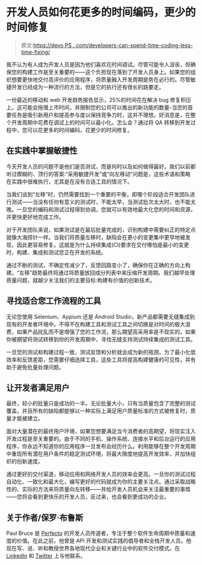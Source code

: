 # 开发人员如何花更多的时间编码，更少的时间修复

> 原文:[https://devo PS . com/developers-can-spend-time-coding-less-time-fixing/](https://devops.com/developers-can-spend-time-coding-less-time-fixing/)

我不认为有人成为开发人员是因为他们喜欢花时间调试。尽管可能令人沮丧，但确保您的构建工作是至关重要的——这个负担现在落到了开发人员身上。如果您的组织想要更快地交付高评价的应用程序，将质量融入开发周期是势在必行的。尽管敏捷开发已经成为一种流行的方法，但是它的执行还有很长的路要走。

一份最近的移动和 web 开发趋势报告显示，25%的时间花在解决 bug 修复积压上。这可能会拖慢上市时间，并限制您的公司可以推出的新功能的数量-当您的首要任务是吸引新用户和提高参与度以保持竞争力时，这并不理想。好消息是，在整个开发周期中花费在调试上的时间可以最小化。怎么会？通过将 QA 转移到开发过程中，您可以花更多的时间编码，花更少的时间修复。

## 在实践中掌握敏捷性

今天开发人员的问题不是他们是否测试，而是何时以及如何做得最好。我们以前都听过模糊的、顶行的答案:“采用敏捷开发”或“向左移动”问题是，这些术语和策略在实践中很难执行，尤其是在没有合适工具的情况下。

当我们谈到“左移”时，仍然需要找到一个重要的平衡，即哪个阶段适合开发团队进行测试——当没有任何有意义的测试时，不能太早，当测试批次太大时，也不能太晚。一旦您的编码和测试过程得到协调，您就可以有效地最大化您的时间和资源，并更快更好地完成工作。

对于开发团队来说，如果测试是在最后批量完成的，识别构建中需要纠正的特定点就像大海捞针一样。当我们将质量左移时，缺陷会在更小的变更集中更早地被发现，因此更容易修复。这就是为什么持续集成(CI)要求在交付哪怕是最小的变更时，构建、集成和测试您正在开发的系统。

通过不断的测试，不确定性减少了，反馈回路变小了，确保你在正确的方向上构建。“左移”趋势最终将通过将质量放回成分列表中来压缩开发周期。我们越早处理质量问题，就越少关注我们的主要目标:构建有价值的创新技术。

## 寻找适合您工作流程的工具

无论您使用 Selenium、Appium 还是 Android Studio，新产品都需要无缝集成到现有的开发者环境中。不得不在构建工具和测试工具之间切换是对时间的极大浪费，如果产品扰乱而不是增强了您的工作流，那么期望高采用率是不现实的。如果你被期望将测试转移到你的开发周期中，寻找无缝支持测试持续集成的测试工具。

一旦您的测试和构建过程一致，测试反馈和分析就会成为新的瓶颈。为了最小化低效率和反馈差距，您需要仔细选择工具，这些工具将提高构建健康的可见性，并有助于避免批量处理问题。

## 让开发者满足用户

最终，较小的批量只是成功的一半。无论批量大小，只有当质量包含了完整的测试覆盖，并且所有的缺陷都能够以一种实际上满足用户质量标准的方式被修复时，质量才能被建立。

面对大量潜在的最终用户环境，如果您想要满足当今消费者的高期望，将现实注入开发过程是至关重要的。由于不同的手机、操作系统、连接水平和后台运行的应用程序，你永远不知道你的应用程序一旦发布会经历什么。利用能够在整个开发周期中重现所有潜在用户条件的稳定测试环境，将最大限度地提高开发效率，并加快组织的创新速度。

通过更好的交付渠道，移动应用和网络开发人员的效率会更高。一旦你的测试过程自动化、一致化和最大化，编写更好的代码就成为你的主要关注点。通过采取战略性的、实际的方法来将质量向左转移——并给开发人员机会来关注最重要的事情——您将会看到更快乐的开发人员，反过来，也会看到更成功的企业。

## 关于作者/保罗·布鲁斯

Paul Bruce 是 [Perfecto](https://www.perfectomobile.com/) 的开发人员传道者，专注于整个软件生命周期中质量和速度的价值。在此之前，他曾是 API 开发和测试实践的倡导者和全栈开发人员。他现在写、说、听和教授世界各地现代企业和关键行业中的软件交付模式。在 [LinkedIn](https://www.linkedin.com/in/paulsbruce/) 和 [Twitter](https://twitter.com/paulsbruce) 上与他联系。